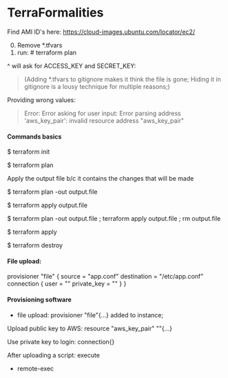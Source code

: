 # TerraFormalities

Find AMI ID's here:
https://cloud-images.ubuntu.com/locator/ec2/


0. Remove *.tfvars
1. run: # terraform plan

^ will ask for ACCESS_KEY and SECRET_KEY: 
>(Adding *.tfvars to gitignore makes it think the file is gone; 
Hiding it in gitignore is a lousy technique for multiple reasons;)   

Providing wrong values: 
>  Error: Error asking for user input: 
  Error parsing address 'aws_key_pair': invalid resource address "aws_key_pair"


#### Commands basics 

$ terraform init 

$ terraform plan 

Apply the output file b/c it contains the changes that will be made 

$ terraform plan -out output.file 

$ terraform apply output.file 

$ terraform plan -out output.file ; terraform apply output.file ; rm output.file 

$ terraform apply 

$ terraform destroy 

#### File upload: 
 
  provisioner "file" {
    source = "app.conf"
    destination = "/etc/app.conf"
    connection {
      user = ""
      private_key = ""
    }
  }
  
  

#### Provisioning software  
- file upload: provisioner "file"{...} added to instance;   


Upload public key to AWS: resource "aws_key_pair" ""{...} 

Use private key to login: connection{} 

After uploading a script: execute 
- remote-exec 
